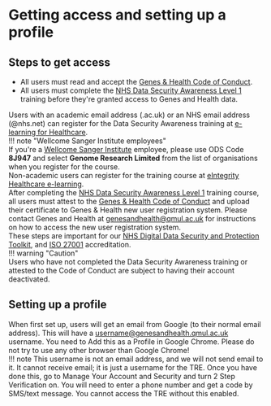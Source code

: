# Getting access and setting up a profile

## Steps to get access 

* All users must read and accept the [Genes & Health Code of Conduct](../images/getting-started-as-a-new-user/TRE_User_Code_of_Conduct_5.0.pdf).  
* All users must complete the [NHS Data Security Awareness Level 1](http://portal.e-lfh.org.uk/Component/Details/544127) training before they're granted access to Genes and Health data.

Users with an academic email address (.ac.uk) or an NHS email address (@nhs.net) can register for the Data Security Awareness training at [e-learning for Healthcare](https://portal.e-lfh.org.uk/Component/Details/544034).  
!!! note "Wellcome Sanger Institute employees"  
	If you're a [Wellcome Sanger Institute](https://www.sanger.ac.uk/) employee, please use ODS Code **8J947** and select **Genome Research Limited** from the list of organisations when you register for the course.  
Non-academic users can register for the training course at [eIntegrity Healthcare e-learning](https://www.eintegrity.org/healthcare-course/statutory-and-mandatory-training/).  
After completing the [NHS Data Security Awareness Level 1](https://www.e-lfh.org.uk/programmes/data-security-awareness) training course, all users must attest to the [Genes & Health Code of Conduct](https://e4c14f23.tre-documentation.pages.dev/assets/files/TRE_User_Code_of_Conduct_5.0-4fb0174879dd67ccf5dc610fd014d9c2.pdf) and upload their certificate to Genes & Health new user registration system. Please contact Genes and Health at genesandhealth@qmul.ac.uk for instructions on how to access the new user registration system.  
These steps are important for our  [NHS Digital Data Security and Protection Toolkit](https://digital.nhs.uk/data-and-information/looking-after-information/data-security-and-information-governance/data-security-and-protection-toolkit), and [ISO 27001](https://www.iso.org/standard/27001) accreditation.  
!!! warning "Caution"  
	Users who have not completed the Data Security Awareness training or attested to the Code of Conduct are subject to having their account deactivated.

## Setting up a profile

When first set up, users will get an email from Google (to their normal email address). This will have a username@genesandhealth.qmul.ac.uk username. You need to Add this as a Profile in Google Chrome. Please do not try to use any other browser than Google Chrome\!  
!!! note
    This username is not an email address, and we will not send email to it. It cannot receive email; it is just a username for the TRE.  Once you have done this, go to Manage Your Account and Security and turn 2 Step Verification on. You will need to enter a phone number and get a code by SMS/text message. You cannot access the TRE without this enabled.
